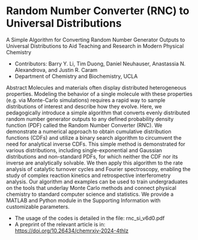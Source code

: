 # Random Number Converter (RNC) to Universal Distributions
A Simple Algorithm for Converting Random Number Generator Outputs to Universal Distributions to Aid Teaching and Research in Modern Physical Chemistry

- Contributors: Barry Y. Li, Tim Duong, Daniel Neuhauser, Anastassia N. Alexandrova, and Justin R. Caram
- Department of Chemistry and Biochemistry, UCLA

Abstract
Molecules and materials often display distributed heterogeneous properties.  Modeling the behavior of a single molecule with these properties (e.g. via Monte-Carlo simulations) requires a rapid way to sample distributions of interest and describe how they evolve. Here, we pedagogically introduce a simple algorithm that converts evenly distributed random number generator outputs to any defined probability density function (PDF) called the Random Number Converter (RNC). We demonstrate a numerical approach to obtain cumulative distribution functions (CDFs) and utilize a binary search algorithm to circumvent the need for analytical inverse CDFs. This simple method is demonstrated for various distributions, including single-exponential and Gaussian distributions and non-standard PDFs, for which neither the CDF nor its inverse are analytically solvable. We then apply this algorithm to the rate analysis of catalytic turnover cycles and Fourier spectroscopy, enabling the study of complex reaction kinetics and retrospective interferometry analysis. Our algorithm and examples can be used to train undergraduates on the tools that underlay Monte Carlo methods and connect physical chemistry to standard computer science and statistics. We provide a MATLAB and Python module in the Supporting Information with customizable parameters.

- The usage of the codes is detailed in the file: rnc_si_v6d0.pdf
- A preprint of the relevant article is in: https://doi.org/10.26434/chemrxiv-2024-4thlz
